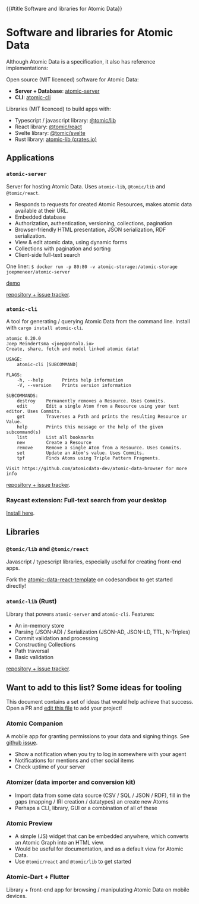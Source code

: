 {{#title Software and libraries for Atomic Data}}
# Software and libraries for Atomic Data

Although Atomic Data is a specification, it also has reference implementations:

Open source (MIT licenced) software for Atomic Data:

- **Server + Database**: [atomic-server](https://github.com/atomicdata-dev/atomic-server)
- **CLI**: [atomic-cli](https://github.com/atomicdata-dev/atomic-server)

Libraries (MIT licenced) to build apps with:

- Typescript / javascript library: [@tomic/lib](js.md)
- React library: [@tomic/react](usecases/react.md)
- Svelte library: [@tomic/svelte](svelte.md)
- Rust library: [atomic-lib (crates.io)](https://crates.io/crates/atomic-lib)

## Applications

### `atomic-server`

Server for hosting Atomic Data. Uses `atomic-lib`, `@tomic/lib` and `@tomic/react`.


- Responds to requests for created Atomic Resources, makes atomic data available at their URL.
- Embedded database
- Authorization, authentication, versioning, collections, pagination
- Browser-friendly HTML presentation, JSON serialization, RDF serialization.
- View & edit atomic data, using dynamic forms
- Collections with pagination and sorting
- Client-side full-text search

One liner: `$ docker run -p 80:80 -v atomic-storage:/atomic-storage joepmeneer/atomic-server`

[demo](https://atomicdata.dev/)

[repository + issue tracker](https://github.com/atomicdata-dev/atomic-data-browser).

### `atomic-cli`

A tool for generating / querying Atomic Data from the command line. Install with `cargo install atomic-cli`.

```
atomic 0.20.0
Joep Meindertsma <joep@ontola.io>
Create, share, fetch and model linked atomic data!

USAGE:
    atomic-cli [SUBCOMMAND]

FLAGS:
    -h, --help       Prints help information
    -V, --version    Prints version information

SUBCOMMANDS:
    destroy    Permanently removes a Resource. Uses Commits.
    edit       Edit a single Atom from a Resource using your text editor. Uses Commits.
    get        Traverses a Path and prints the resulting Resource or Value.
    help       Prints this message or the help of the given subcommand(s)
    list       List all bookmarks
    new        Create a Resource
    remove     Remove a single Atom from a Resource. Uses Commits.
    set        Update an Atom's value. Uses Commits.
    tpf        Finds Atoms using Triple Pattern Fragments.

Visit https://github.com/atomicdata-dev/atomic-data-browser for more info
```

[repository + issue tracker](https://github.com/atomicdata-dev/atomic-data-browser).


### Raycast extension: Full-text search from your desktop

[Install here](https://www.raycast.com/atomicdata-dev/atomic-data-browser).

## Libraries

### `@tomic/lib` and `@tomic/react`

Javascript / typescript libraries, especially useful for creating front-end apps.

Fork the [atomic-data-react-template](https://codesandbox.io/s/atomic-data-react-template-4y9qu?file=/src/MyResource.tsx) on codesandbox to get started directly!

### `atomic-lib` (Rust)

Library that powers `atomic-server` and `atomic-cli`. Features:

- An in-memory store
- Parsing (JSON-AD) / Serialization (JSON-AD, JSON-LD, TTL, N-Triples)
- Commit validation and processing
- Constructing Collections
- Path traversal
- Basic validation

[repository + issue tracker](https://github.com/atomicdata-dev/atomic-server).

## Want to add to this list? Some ideas for tooling

This document contains a set of ideas that would help achieve that success.
Open a PR and [edit this file](https://github.com/ontola/atomic-data-docs/edit/master/src/tooling.md) to add your project!

### Atomic Companion

A mobile app for granting permissions to your data and signing things. See [github issue](https://github.com/ontola/atomic-data-docs/issues/45).

- Show a notification when you try to log in somewhere with your agent
- Notifications for mentions and other social items
- Check uptime of your server

### Atomizer (data importer and conversion kit)

- Import data from some data source (CSV / SQL / JSON / RDF), fill in the gaps (mapping / IRI creation / datatypes) an create new Atoms
- Perhaps a CLI, library, GUI or a combination of all of these

### Atomic Preview

- A simple (JS) widget that can be embedded anywhere, which converts an Atomic Graph into an HTML view.
- Would be useful for documentation, and as a default view for Atomic Data.
- Use `@tomic/react` and `@tomic/lib` to get started

### Atomic-Dart + Flutter

Library + front-end app for browsing / manipulating Atomic Data on mobile devices.
